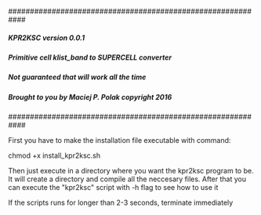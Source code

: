 ############################################################
#####               KPR2KSC version 0.0.1              #####
#####                                                  #####
##### Primitive cell klist_band to SUPERCELL converter #####
#####                                                  #####
#####    Not guaranteed that will work all the time    #####
##### Brought to you by Maciej P. Polak copyright 2016 #####
############################################################

First you have to make the installation file executable with command:

chmod +x install_kpr2ksc.sh

Then just execute in a directory where you want the kpr2ksc program to be.
It will create a directory and compile all the neccesary files.
After that you can execute the "kpr2ksc" script with -h flag to see how to use it

If the scripts runs for longer than 2-3 seconds, terminate immediately
